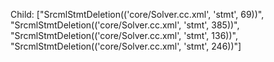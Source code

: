 Child: ["SrcmlStmtDeletion(('core/Solver.cc.xml', 'stmt', 69))", "SrcmlStmtDeletion(('core/Solver.cc.xml', 'stmt', 385))", "SrcmlStmtDeletion(('core/Solver.cc.xml', 'stmt', 136))", "SrcmlStmtDeletion(('core/Solver.cc.xml', 'stmt', 246))"]
